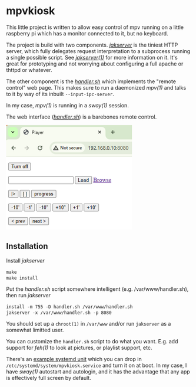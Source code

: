 mpvkiosk
========

This little project is written to allow easy control of mpv running on a
little raspberry pi which has a monitor connected to it, but no keyboard.

The project is build with two components. [*jakserver*](./jakserver.c) is the tiniest HTTP
server, which fully delegates request interpretation to a subprocess running
a single possible script. See [*jakserver(1)*](./jakserver.1) for more
information on it. It's great for prototyping and not worrying about configuring
a full apache or thttpd or whatever.

The other component is the [*handler.sh*](./handler.sh) which implements the
"remote control" web page. This makes sure to run a daemonized *mpv(1)* and
talks to it by way of its inbuilt `--input-ipc-server`.

In my case, *mpv(1)* is running in a *sway(1)* session.

The web interface ([*handler.sh*](./handler.sh)) is a barebones remote control.

![web player](./screenshot.png)

Installation
------------

Install *jakserver*

    make
    make install

Put the *handler.sh* script somewhere intelligent (e.g. /var/www/handler.sh),
then run *jakserver*

    install -m 755 -D handler.sh /var/www/handler.sh
    jakserver -x /var/www/handler.sh -p 8080

You should set up a `chroot(1)` in `/var/www` and/or run `jakserver` as
a somewhat limitted user.

You can customize the `handler.sh` script to do what you want. E.g. add
support for *feh(1)* to look at pictures, or playlist support, etc.

There's an [example systemd unit](./mpvkiosk.service) which you can drop
in `/etc/systemd/system/mpvkiosk.service` and turn it on at boot. In my case,
I have *sway(1)* autostart and autologin, and it has the advantage that any
app is effectively full screen by default.
